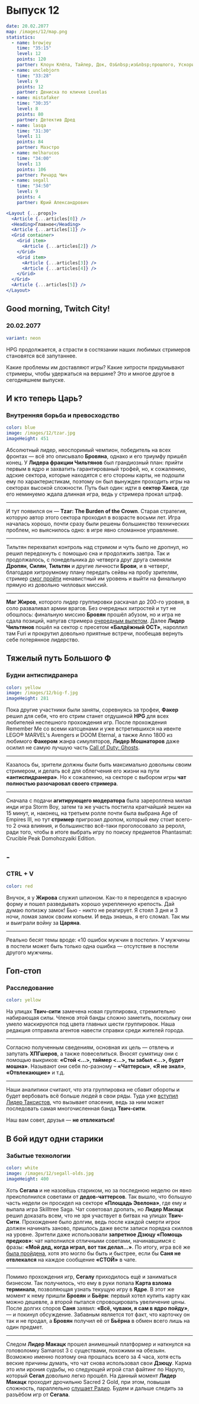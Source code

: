 # Выпуск 12

```yaml
date: 20.02.2077
map: /images/12/map.png
statistics:
  - name: browjey
    time: "35:15"
    level: 12
    points: 120
    partner: Клоун Клёпа, Тайлер, Док, Оз&nbsp;из&nbsp;прошлого, Ускоритель 2.1А
  - name: unclebjorn
    time: "33:28"
    level: 9
    points: 12
    partner: Дениска по кличке Lovelas
  - name: mistafaker
    time: "30:35"
    level: 8
    points: 80
    partner: Детектив Дред
  - name: lasqa
    time: "31:30"
    level: 11
    points: 84
    partner: Маэстро
  - name: melharucos
    time: "34:00"
    level: 13
    points: 106
    partner: Ричард Чич
  - name: segall
    time: "34:50"
    level: 9
    points: 4
    partner: Юрий Александрович
```

```jsx
<Layout {...props}>
  <Article {...articles[0]} />
  <Heading>Главное</Heading>
  <Article {...articles[1]} />
  <Grid container>
    <Grid item>
      <Article {...articles[2]} />
    </Grid>
    <Grid item>
      <Article {...articles[3]} />
      <Article {...articles[4]} />
    </Grid>
  </Grid>
  <Article {...articles[5]} />
</Layout>
```

## Good morning, Twitch City!

### 20.02.2077

```yaml
variant: neon
```

HPG продолжается, а страсти в состязании наших любимых стримеров становятся всё запутаннее.

Какие проблемы им доставляют игры? Какие хитрости придумывают стримеры, чтобы удержаться на вершине? Это и многое другое в сегодняшнем выпуске.

## И кто теперь Царь?

### Внутренняя борьба и превосходство

```yaml
color: blue
image: /images/12/tzar.jpg
imageHeight: 451
```

Абсолютный лидер, неоспоримый чемпион, победитель на всех фронтах — всё это описывало **Бровяна**, однако и его триумфу пришёл конец.
У **Лидера фракции Чильтянов** был грандиозный план: прийти первым в ядро и захватить гарантированый трофей, но, к сожалению, адские сектора, которые находятся с его стороны карты, не подошли ему по характеристикам, поэтому он был вынужден проходить игры на секторах высокой сложности. Путь был один: идти в **сектор Хакса**, где его неминуемо ждала длинная игра, ведь у стримера прокал штраф.

---

И тут появился он — **Tzar: The Burden of the Crown**. Старая стратегия, которую автор этого сектора проходил в возрасте восьми лет. Игра началась хорошо, почти сразу были решены большинство технических проблем, но выяснилось одно: в игре явно сломанное управление.

---

Тильтян перехватил контроль над стримом и чуть было не дропнул, но решил передохнуть с помощью сна и продолжить завтра. Так и продолжалось, с понедельника до четверга друг друга сменяли **Дропян**, **Силян**, **Тильтян** и другие личности **Брови**, и в четверг, благодаря хитроумному плану передать сейвы на пробу зрителям, стример [смог пройти](https://clips.twitch.tv/ColorfulFreezingWaspDeIlluminati-hoY5Y9pYPax2gMsW) ненавистный им уровень и выйти на финальную прямую из довольно чилловых миссий.

---

**Маг Жиров**, которого лидер группировки раскачал до 200-го уровня, в соло разваливал армии врагов. Без очередных хитростей и тут не обошлось: финальную миссию **Бровян** прошёл абузом, но и игра не сдала позиций, напугав стримера [очередным вылетом](https://clips.twitch.tv/SlickSeductiveNostrilAMPTropPunch-tKnlal5aA_wbu6qI). Далее **Лидер Чильтянов** пошёл на сектор с пресетом **«Балдёжный ОСТ»**, нароллил там Furi и прокрутил довольно приятные встречи, пообещав вернуть себе потерянное лидерство.

## Тяжелый путь Большого Ф

### Будни антиспидранера

```yaml
color: yellow
image: /images/12/big-f.jpg
imageHeight: 281
```

Пока другие участники были заняты, соревнуясь за трофеи, **Факер** решил для себя, что его стрим станет отдушиной **HPG** для всех любителей неспешного прохождения игр. После прохождения Remember Me со всеми катсценами и уже встретившихся на ивенте LEGO® MARVEL's Avengers и DOOM Eternal, а также Anno 1800 из любимого **Факером** жанра симуляторов, **Лидер Мошнаторов** даже осилил не самую лучшую часть [Call of Duty: Ghosts](https://www.twitch.tv/mistafaker/clip/FunnyTemperedAlmondTheThing-mQq1JUu-xOlM4h41?filter=clips&range=24hr&sort=time).

---

Казалось бы, зрители должны были быть максимально довольны своим стримером, и делать всё для облегчения его жизни на пути **«антиспидранера»**. Но к сожалению, на секторе с выбором игры **чат полностью разочаровал своего стримера**.

---

Сначала с подачи **агитирующего модератора** была зарероллена милая инди игра Storm Boy, затем та же участь постигла кратчайший экшен на 15 минут, и, наконец, на третьем ролле почти была выбрана Age of Empires III, но тут **стример** пригрозил дропом, который ему стоит всего-то 2 очка влияния, и большинство всё-таки проголосовало за реролл, ради того, чтобы в итоге выбрать игру по поиску предметов Phantasmat: Crucible Peak Domohozyaiki Edition.

## -

### CTRL + V

```yaml
color: red
```

Внучок, я у **Жирова** служил шпионом. Как-то я переоделся в красную форму и пошел разведывать хорошо укрепленную крепость. Дай думаю попизжу замок! Бью - никто не реагирует. Я стоял 3 дня и 3 ночи, ломая замок своим копьем. И ведь знаешь, я его сломал. Так мы и выиграли войну за **Царяна**.

---

Реально бесят темы вроде: «10 ошибок мужчин в постели». У мужчины в постели может быть только одна ошибка — отсутствие в постели другого мужчины.

## Гоп-стоп

### Расследование

```yaml
color: yellow
```

На улицах **Твич-cити** замечена новая группировка, стремительно набирающая силы. Членов этой банды сложно заметить, поскольку они умело маскируются под цвета главных шести группировок. Наша редакция отправила агентов навести справки среди жителей города.

---

Согласно полученным сведениям, основная их цель — отвлечь и запутать **ХПГшеров**, а также повеселиться. Вносят сумятицу они с помощью выкриков: **«Стой <...>, таймер <...>, ты забыл <...>, будет мошна»**. Называют они себя по-разному – **«Чаттерсы»**, **«Я не знал»**, **«Отвлекающие»** и т.д.

---

Наши аналитики считают, что эта группировка не сбавит обороты и будет вербовать всё больше людей в свои ряды. Туда уже [вступил Лидер Таксистов](https://clips.twitch.tv/SassyFilthyRedpandaJKanStyle-rBMSUABC1q7AGTQ5), что вызывает опасения, ведь за ним может последовать самая многочисленная банда **Твич-сити**.

Наш вам совет, друзья — **не отвлекаться!**

## В бой идут одни старики

### Забытые технологии

```yaml
color: white
image: /images/12/segall-olds.jpg
imageHeight: 400
```

Хоть **Сегала** и не назовёшь стариком, но за последнюю неделю он явно преисполнился советами от **дедов-чаттерсов**. Так вышло, что большую часть недели он просидел на секторе **«Площадь Эвелона»**, где ему и выпала игра Skilltree Saga. Чат советовал дропать, но **Лидер Макацк** решил доказать всем, что не зря участвует в битвах на улицах **Твич-Сити**. Прохождение было долгим, ведь после каждой смерти игрок должен начинать заново, пришлось даже вести записи порядка скиллов на уровне. Зрители даже использовали **запретное Дзюцу «Помощь предков»**: чат наполнился отличными советами, начинавшимся с фразы: **«Мой дед, когда играл, вот так делал...»**. По итогу, игра всё же [была пройдена](https://clips.twitch.tv/AnimatedEndearingBunnyMVGame-TnQEEpZmPmbIiOCw), хотя это могло бы быть и быстрее, если бы **Саня не отвлекался** на каждое сообщение **«СТОЙ»** в чате.

---

Помимо прохождения игр, **Сегалу** приходилось ещё и заниматься бизнесом. Так получилось, что ему в руки попала **Карта взлома терминала**, позволяющая узнать текущую игру в **Ядре**. В этот же момент к нему пришли **Бровян** и **Бьёрн**: первый хотел купить карту как можно дешевле, а второй пытался спровоцировать увеличение цены. После долгих споров **Саня** заявил: **«Всё, чуваки, я сам в ядро пойду»**, — и покинул обсуждение. Забавным является тот факт, что карточку он так и не продал, а **Бровян** получил её от **Бьёрна** в обмен всего лишь на один предмет.

---

Следом **Лидер Макацк** прошел анимешный платформер и наткнулся на головоломку Samarost 3 с существами, похожими на обезьян. Возможно именно поэтому она прошлась всего за 4 часа, хотя есть веские причины думать, что чат снова использовал свои **Дзюцу**. Карма это или ирония судьбы, но следующей игрой стал файтинг по Наруто, который **Сегал** довольно легко прошёл. На данный момент **Лидер Макацк** проходит дрочильню Sacred 2 Gold, при этом, повышая сложность, параллельно [слушает Радио](https://clips.twitch.tv/HungryTalentedAdminRalpherZ-uKXcsKdC-C0136bY). Будем и дальше следить за разъёбом игр от **Сегала**.
